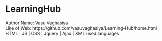 <h1>LearningHub</h1>
Author Name: Vasu Vaghasiya </br>
Like of Web: https://github.com/vasuvaghasiya/Learning-Hub/home.html  <br>
HTML | JS | CSS | Jquery | Ajax | XML used languages
